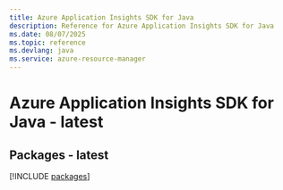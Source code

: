 ```yaml
---
title: Azure Application Insights SDK for Java
description: Reference for Azure Application Insights SDK for Java
ms.date: 08/07/2025
ms.topic: reference
ms.devlang: java
ms.service: azure-resource-manager
---
```

# Azure Application Insights SDK for Java - latest
## Packages - latest
[!INCLUDE [packages](application-insights-index.md)]